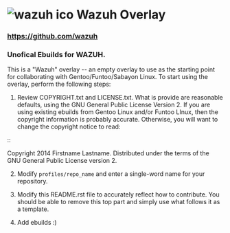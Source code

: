  ![wazuh ico](https://avatars2.githubusercontent.com/u/13752566?s=200&v=4) Wazuh Overlay
================
### https://github.com/wazuh  
### Unofical Ebuilds for WAZUH.

This is a "Wazuh" overlay -- an empty overlay to use as the starting point
for collaborating with Gentoo/Funtoo/Sabayon Linux. To start using the overlay, perform the
following steps:

1. Review COPYRIGHT.txt and LICENSE.txt. What is provide are reasonable defaults,
   using the GNU General Public License Version 2. If you are using existing ebuilds from
   Gentoo Linux and/or Funtoo LInux, then the copyright information is probably
   accurate. Otherwise, you will want to change the copyright notice to read:

::

  Copyright 2014 Firstname Lastname. Distributed under the terms of the GNU
  General Public License version 2.

2. Modify ``profiles/repo_name`` and enter a single-word name for your repository.

3. Modify this README.rst file to accurately reflect how to contribute. You should
   be able to remove this top part and simply use what follows it as a template.

4. Add ebuilds :)


